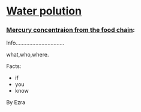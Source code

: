 <!DOCTYPE html>
<html lang="en">
<head>
    <meta charset="UTF-8">
    <meta name="viewport" content="width=device-width, initial-scale=1.0">
    
</head>
<body>
    <h1><u>Water polution</u></h1>
    <h3><u>Mercury concentraion from the food chain</u>:</h3>
    <p>Info................................</p>
    <p>what,who,where.</p>
    <p> </p>
    <p>Facts:</p>
    <ul>
        <li>if</li>
        <li>you</li>
        <li>know</li>
    </ul>
    <p>By Ezra</p>
</body>
</html>
